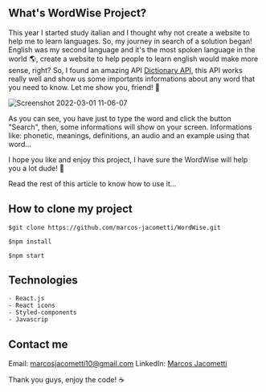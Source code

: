 ## What's WordWise Project?

This year I started study italian and I thought why not create a website to help me to learn languages. So, my journey in search
of a solution began! English was my second language and it's the most spoken language in the world 🌎, create a website to help
people to learn english would make more sense, right? So, I found an amazing API [Dictionary API](https://dictionaryapi.dev/),
this API works really well and show us some importants informations about any word that you need to know. Let me show you, friend! 🎯

![Screenshot 2022-03-01 11-06-07](https://user-images.githubusercontent.com/76071476/156200293-b90a3013-156d-462e-a8b0-a737721183a4.png)

As you can see, you have just to type the word and click the button "Search", then, some informations will show on your screen.
Informations like: phonetic, meanings, definitions, an audio and an example using that word...

I hope you like and enjoy this project, I have sure the WordWise will help you a lot dude! 🙏

Read the rest of this article to know how to use it...

## How to clone my project

```
$git clone https://github.com/marcos-jacometti/WordWise.git
```
```
$npm install 
```
```
$npm start 
```

## Technologies

```
- React.js
- React icons
- Styled-components
- Javascrip
```

## Contact me

Email: marcosjacometti10@gmail.com
LinkedIn: [Marcos Jacometti](https://www.linkedin.com/in/marcos-vin%C3%ADcius-jacometti-675202202/)

Thank you guys, enjoy the code! ☕
